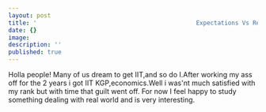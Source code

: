 ```yaml
---
layout: post
title: '                                             Expectations Vs Reality'
date: {}
image:
description: ''
published: true
---
```


Holla people!
Many of us dream to get IIT,and so do I.After working my ass off for the 2 years i got IIT KGP,economics.Well i was'nt much satisfied with my rank but with time that guilt went off.
For now I feel happy to study something dealing with real world and is very interesting.
